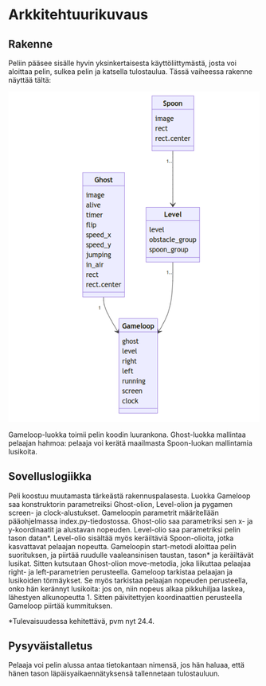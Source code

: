 # Arkkitehtuurikuvaus

## Rakenne

Peliin pääsee sisälle hyvin yksinkertaisesta käyttöliittymästä, josta voi aloittaa pelin, sulkea pelin ja katsella tulostaulua. Tässä vaiheessa rakenne näyttää tältä:

![](https://github.com/smausquared/ot-harjoitustyo/blob/master/dokumentaatio/kuvat/luokkakaavio.png)

Gameloop-luokka toimii pelin koodin luurankona. Ghost-luokka mallintaa pelaajan hahmoa: pelaaja voi kerätä maailmasta Spoon-luokan mallintamia lusikoita.

## Sovelluslogiikka

Peli koostuu muutamasta tärkeästä rakennuspalasesta. Luokka Gameloop saa konstruktorin parametreiksi Ghost-olion, Level-olion ja pygamen screen- ja clock-alustukset. Gameloopin parametrit määritellään pääohjelmassa index.py-tiedostossa. Ghost-olio saa parametriksi sen x- ja y-koordinaatit ja alustavan nopeuden. Level-olio saa parametriksi pelin tason datan*. Level-olio sisältää myös keräiltäviä Spoon-olioita, jotka kasvattavat pelaajan nopeutta. Gameloopin start-metodi aloittaa pelin suorituksen, ja piirtää ruudulle vaaleansinisen taustan, tason* ja keräiltävät lusikat. Sitten kutsutaan Ghost-olion move-metodia, joka liikuttaa pelaajaa right- ja left-parametrien perusteella. Gameloop tarkistaa pelaajan ja lusikoiden törmäykset. Se myös tarkistaa pelaajan nopeuden perusteella, onko hän kerännyt lusikoita: jos on, niin nopeus alkaa pikkuhiljaa laskea, lähestyen alkunopeutta 1. Sitten päivitettyjen koordinaattien perusteella Gameloop piirtää kummituksen.

*Tulevaisuudessa kehitettävä, pvm nyt 24.4.

## Pysyväistalletus

Pelaaja voi pelin alussa antaa tietokantaan nimensä, jos hän haluaa, että hänen tason läpäisyaikaennätyksensä tallennetaan tulostauluun.
